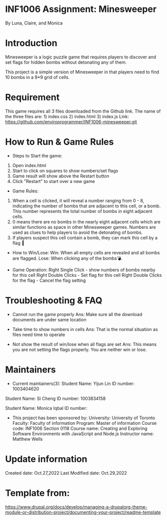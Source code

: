# INF1006 Assignment: Minesweeper
By Luna, Claire, and Monica

# Introduction
Minesweeper is a logic puzzle game that requires players to discover and set flags for hidden bombs without detonating any of them. 

This project is a simple version of Minesweeper in that players need to find 10 bombs in a 9*9 grid of cells.

# Requirement
This game requires all 3 files downloaded from the Github link.
The name of the three files are: 1) index.css 2) index.html 3) index.js 
Link: https://github.com/enviroprogrammer/INF1006-minesweeper.git

# How to Run & Game Rules
* Steps to Start the game:
1) Open index.html
2) Start to click on squares to show numbers/set flags
3) Game result will show above the Restart button
4) Click "Restart" to start over a new game

* Game Rules:
1) When a cell is clicked, it will reveal a number ranging from 0 - 8, indicating the number of bombs that are adjacent to this cell, or a bomb. This number represents the total number of bombs in eight adjacent cells.
2) 0 means there are no bombs in the nearly eight adjacent cells which are similar functions as space in other Minesweeper games. Numbers are used as clues to help players to avoid the detonating of bombs.
3) If players suspect this cell contain a bomb, they can mark this cell by a flag 🚩

* How to Win/Lose:
Win:
When all empty cells are revealed and all bombs are flagged.
Lose:
When clicking any of the bombs💣.

* Game Operation:
Right Single Click - show numbers of bombs nearby for this cell
Right Double Clicks - Set flag for this cell
Right Double Clicks for the flag - Cancel the flag setting

# Troubleshooting & FAQ
* Cannot run the game properly
Ans: Make sure all the download documents are under same location

* Take time to show numbers in cells
Ans: That is the normal situation as files need time to operate

* Not show the result of win/lose when all flags are set
Ans: This means you are not setting the flags properly. You are neither win or lose.

# Maintainers
* Current maintainers(3):
Student Name: Yijun Lin
ID number: 1003404620

Student Name: Si Cheng
ID number: 1003834158

Student Name: Monica Iqbal
ID number: 

* This project has been sponsored by:
University: University of Toronto
Faculty: Faculty of information
Program: Master of information
Course code: INF1006 Section 0118
Course name: Creating and Exploring Software Environments with JavaScript and Node.js
Instructor name: Matthew Wells

# Update information
Created date: Oct.27,2022
Last Modified date: Oct.29,2022

# Template from:
https://www.drupal.org/docs/develop/managing-a-drupalorg-theme-module-or-distribution-project/documenting-your-project/readme-template